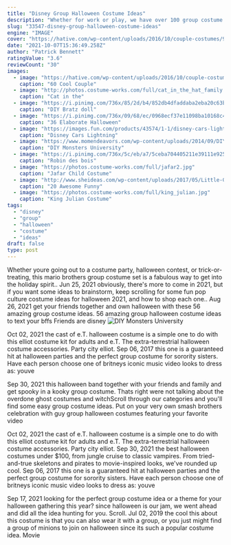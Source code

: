 ```yaml
---
title: "Disney Group Halloween Costume Ideas"
description: "Whether for work or play, we have over 100 group costume themes. Shop by group theme. Shop by brand theme. Group costumes, theme costumes and group halloween costumes along"
slug: "33547-disney-group-halloween-costume-ideas"
engine: "IMAGE"
cover: "https://hative.com/wp-content/uploads/2016/10/couple-costumes/9-couple-costume-ideas-1.jpg"
date: "2021-10-07T15:36:49.258Z"
author: "Patrick Bennett"
ratingValue: "3.6"
reviewCount: "30"
images:
  - image: "https://hative.com/wp-content/uploads/2016/10/couple-costumes/9-couple-costume-ideas-1.jpg"
    caption: "60 Cool Couple"
  - image: "http://photos.costume-works.com/full/cat_in_the_hat_family.jpg"
    caption: "Cat in the"
  - image: "https://i.pinimg.com/736x/85/2d/b4/852db4dfaddaba2eba20c63b6b5547ba.jpg"
    caption: "DIY Bratz doll"
  - image: "https://i.pinimg.com/736x/09/68/ec/0968ecf37e11098ba10168c42b9efd6a--creative-halloween-costumes-halloween-costume-ideas.jpg"
    caption: "36 Elaborate Halloween"
  - image: "https://images.fun.com/products/43574/1-1/disney-cars-lightning-mcqueen-kids-costume-hoodie.jpg"
    caption: "Disney Cars Lightning"
  - image: "https://www.momendeavors.com/wp-content/uploads/2014/09/DIY-Monsters-University-Family-Costumes-558x1024.jpg"
    caption: "DIY Monsters University"
  - image: "https://i.pinimg.com/736x/5c/eb/a7/5ceba704405211e39111e925bee5f8e6.jpg"
    caption: "Robin des bois"
  - image: "https://photos.costume-works.com/full/jafar2.jpg"
    caption: "Jafar Child Costume"
  - image: "http://www.sheideas.com/wp-content/uploads/2017/05/Little-Girl-Funny-Costume-Design-2017.jpg"
    caption: "20 Awesome Funny"
  - image: "https://photos.costume-works.com/full/king_julian.jpg"
    caption: "King Julian Costume"
tags:
  - "disney"
  - "group"
  - "halloween"
  - "costume"
  - "ideas"
draft: false
type: post
---
```


Whether youre going out to a costume party, halloween contest, or trick-or-treating, this mario brothers group costume set is a fabulous way to get into the holiday spirit.. Jun 25, 2021 obviously, there's more to come in 2021, but if you want some ideas to brainstorm, keep scrolling for some fun pop culture costume ideas for halloween 2021, and how to shop each one.. Aug 26, 2021 get your friends together and own halloween with these 56 amazing group costume ideas.  56 amazing group halloween costume ideas to text your bffs Friends are disney
![DIY Monsters University](https://www.momendeavors.com/wp-content/uploads/2014/09/DIY-Monsters-University-Family-Costumes-558x1024.jpg "DIY Monsters University")

Oct 02, 2021 the cast of e.T. halloween costume is a simple one to do with this elliot costume kit for adults and e.T. The extra-terrestrial halloween costume accessories. Party city elliot. Sep 06, 2017 this one is a guaranteed hit at halloween parties and the perfect group costume for sorority sisters. Have each person choose one of britneys iconic music video looks to dress as: youve
<!--inArticleAds-->

<!--galleryOne-->

Sep 30, 2021 this halloween band together with your friends and family and get spooky in a kooky group costume. Thats right  were not talking about the overdone ghost costumes and witchScroll through our categories and you'll find some easy group costume ideas. Put on your very own smash brothers celebration with guy group halloween costumes featuring your favorite video
<!--inArticleAds-->

<!--galleryTwo-->

Oct 02, 2021 the cast of e.T. halloween costume is a simple one to do with this elliot costume kit for adults and e.T. The extra-terrestrial halloween costume accessories. Party city elliot. Sep 30, 2021 the best halloween costumes under $100, from jungle cruise to classic vampires. From tried-and-true skeletons and pirates to movie-inspired looks, we've rounded up cool. Sep 06, 2017 this one is a guaranteed hit at halloween parties and the perfect group costume for sorority sisters. Have each person choose one of britneys iconic music video looks to dress as: youve
<!--galleryThree-->

Sep 17, 2021 looking for the perfect group costume idea or a theme for your halloween gathering this year? since halloween is our jam, we went ahead and did all the idea hunting for you. Scroll. Jul 02, 2019 the cool this about this costume is that you can also wear it with a group, or you just might find a group of minions to join on halloween since its such a popular costume idea. Movie